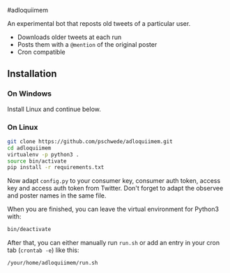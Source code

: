 #adloquiimem


An experimental bot that reposts old tweets of a particular user.

* Downloads older tweets at each run
* Posts them with a `@mention` of the original poster
* Cron compatible


## Installation


### On Windows

Install Linux and continue below.


### On Linux

```bash
git clone https://github.com/pschwede/adloquiimem.git
cd adloquiimem
virtualenv -p python3 .
source bin/activate
pip install -r requirements.txt
```

Now adapt `config.py` to your consumer key, consumer auth token, access key and access auth token from Twitter. Don't forget to adapt the observee and poster names in the same file.

When you are finished, you can leave the virtual environment for Python3 with:

```bash
bin/deactivate
```

After that, you can either manually run `run.sh` or add an entry in your cron tab (`crontab -e`) like this:

```bash
/your/home/adloquiimem/run.sh
```
